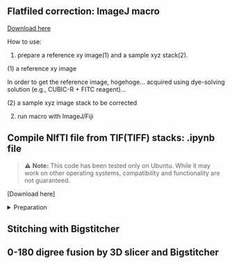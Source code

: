 ## Flatfiled correction: ImageJ macro
[Download here](https://github.com/dbsb-juntendo/descSPIM/blob/main/FlatfieldCorrection_IJmacro_ver230406.ijm)

How to use:
1. prepare a reference xy image(1) and a sample xyz stack(2). 

(1) a reference xy image

In order to get the reference image, hogehoge... acquired using dye-solving solution (e.g., CUBIC-R + FITC reagent)...

(2) a sample xyz image stack to be corrected

2. run macro with ImageJ/Fiji

## Compile NIfTI file from TIF(TIFF) stacks: .ipynb file
> :warning: **Note:** This code has been tested only on Ubuntu. While it may work on other operating systems, compatibility and functionality are not guaranteed.

[Download here] 
<details>
<summary>Preparation</summary>
  
  1. Install ImageMagick  
  2. Install C3D
</details>




## Stitching with Bigstitcher




## 0-180 digree fusion by 3D slicer and Bigstitcher
